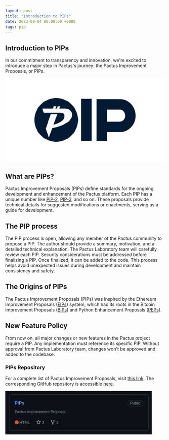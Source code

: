 ```yaml
---
layout: post
title: "Introduction to PIPs"
date: 2023-09-04 00:00:00 +0000
tags: pip
---
```


## Introduction to PIPs

In our commitment to transparency and innovation, we're excited to introduce a major step in Pactus's journey:
the Pactus Improvement Proposals, or PIPs.

![PIPs image](/blog/images/2023-09-04-introduction-to-pips/PIP.png)

## What are PIPs?

Pactus Improvement Proposals (PIPs) define standards for the ongoing development and enhancement of the Pactus platform.
Each PIP has a unique number like [PIP-2](https://pips.pactus.org/PIPs/pip-2),
[PIP-3](https://pips.pactus.org/PIPs/pip-3), and so on.
These proposals provide technical details for suggested modifications or enactments, serving as a guide for development.

## The PIP process

The PIP process is open, allowing any member of the Pactus community to propose a PIP.
The author should provide a summary, motivation, and a detailed technical explanation.
The Pactus Laboratory team will carefully review each PIP.
Security considerations must be addressed before finalizing a PIP.
Once finalized, it can be added to the code.
This process helps avoid unexpected issues during development and maintain consistency and safety.

## The Origins of PIPs

The Pactus Improvement Proposals (PIPs) was inspired by the
Ethereum Improvement Proposals ([EIPs](https://github.com/ethereum/EIPs)) system,
which had its roots in the Bitcoin Improvement Proposals ([BIPs](https://github.com/bitcoin/bips)) and
Python Enhancement Proposals ([PEPs](https://github.com/python/peps)).

## New Feature Policy

From now on, all major changes or new features in the Pactus project require a PIP.
Any implementation must reference its specific PIP.
Without approval from Pactus Laboratory team, changes won't be approved and added to the codebase.

### PIPs Repository

For a complete list of Pactus Improvement Proposals, visit [this link](https://pips.pactus.org/).
The corresponding GitHub repository is accessible [here](https://github.com/pactus-project/piPs/).

![PIPs repository on Github](/blog/images/2023-09-04-introduction-to-pips/repository.png)
